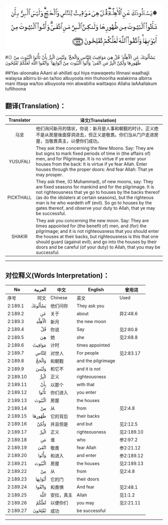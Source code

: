![002:189](images/002_189.gif)

#۞ يَسْأَلُونَكَ عَنِ الْأَهِلَّةِ ۖ قُلْ هِيَ مَوَاقِيتُ لِلنَّاسِ وَالْحَجِّ ۗ وَلَيْسَ الْبِرُّ بِأَنْ تَأْتُوا الْبُيُوتَ مِنْ ظُهُورِهَا وَلَٰكِنَّ الْبِرَّ مَنِ اتَّقَىٰ ۗ وَأْتُوا الْبُيُوتَ مِنْ أَبْوَابِهَا ۚ وَاتَّقُوا اللَّهَ لَعَلَّكُمْ تُفْلِحُونَ 

##Yas-aloonaka AAani al-ahillati qul hiya mawaqeetu lilnnasi waalhajji walaysa albirru bi-an ta/too albuyoota min thuhooriha walakinna albirra mani ittaqa wa/too albuyoota min abwabiha waittaqoo Allaha laAAallakum tuflihoona 

## 翻译(Translation)：

| Translator | 译文(Translation)                                            |
| :--------: | ------------------------------------------------------------ |
|    马坚    | 他们询问新月的情状，你说：新月是人事和朝觐的时计。正义绝不是从房屋後面穿洞进去，但正义是敬畏。你们当从门户走进房屋，当敬畏真主，以便你们成功。 |
|  YUSUFALI  | They ask thee concerning the New Moons. Say: They are but signs to mark fixed periods of time in (the affairs of) men, and for Pilgrimage. It is no virtue if ye enter your houses from the back: It is virtue if ye fear Allah. Enter houses through the proper doors: And fear Allah: That ye may prosper. |
| PICKTHALL  | They ask thee, (O Muhammad), of new moons, say: They are fixed seasons for mankind and for the pilgrimage. It is not righteousness that ye go to houses by the backs thereof (as do the idolaters at certain seasons), but the righteous man is he who wardeth off (evil). So go to houses by the gates thereof, and observe your duty to Allah, that ye may be successful. |
|   SHAKIR   | They ask you concerning the new moon. Say: They are times appointed for (the benefit of) men, and (for) the pilgrimage; and it is not righteousness that you should enter the houses at their backs, but righteousness is this that one should guard (against evil); and go into the houses by their doors and be careful (of your duty) to Allah, that you may be successful. |

---

## 对位释义(Words Interpretation)：

| No   | العربية | 中文    | English | 曾用词 |
| ---- | ------: | ------- | ------- | ------ |
| 序号 |    阿文 | Chinese | 英文    | Used   |
| 2:189.1  | يَسْأَلُونَكَ | 他们问你   | They ask you       |            |
| 2:189.2  | عَنِ      | 关于       | about              | 异2:48.6   |
| 2:189.3  | الْأَهِلَّةِ  | 新月       | the new moon       |            |
| 2:189.4  | قُلْ      | 你说       | Say                | 见2:80.8   |
| 2:189.5  | هِيَ      | 她         | she                | 见2:68.8   |
| 2:189.6  | مَوَاقِيتُ  | 计时       | times appointed    |            |
| 2:189.7  | لِلنَّاسِ   | 对世人     | For people         | 见2:83.17  |
| 2:189.8  | وَالْحَجِّ   | 和朝觐     | and the pilgrimage |            |
| 2:189.9  | وَلَيْسَ    | 和它不     | and it is not      |            |
| 2:189.10 | الْبِرُّ    | 正义       | righteousness      |            |
| 2:189.11 | بِأَنْ     | 以那个     | with that          |            |
| 2:189.12 | تَأْتُوا   | 你们进入   | you enter          |            |
| 2:189.13 | الْبُيُوتَ  | 房屋       | the houses         |            |
| 2:189.14 | مِنْ      | 从         | from               | 见2:4.8    |
| 2:189.15 | ظُهُورِهَا  | 它的背后   | their backs        |            |
| 2:189.16 | وَلَٰكِنَّ    | 并且但是   | and but            | 见2:12.5   |
| 2:189.17 | الْبِرَّ    | 正义       | righteousness      | 见2:189.10 |
| 2:189.18 | مَنِ      | 谁         | who                | 参2:97.2   |
| 2:189.19 | اتَّقَىٰ    | 敬畏       | fear Allah         | 参2:21.12  |
| 2:189.20 | وَأْتُوا   | 和进入     | and enter          | 参2:189.12 |
| 2:189.21 | الْبُيُوتَ  | 房屋       | the houses         | 见2:189.13 |
| 2:189.22 | مِنْ      | 从         | from               | 见2:4.8    |
| 2:189.23 | أَبْوَابِهَا | 它的门     | their doors        |            |
| 2:189.24 | وَاتَّقُوا  | 和畏惧     | And fear           | 见2:48.1   |
| 2:189.25 | اللَّهَ    | 安拉，真主 | Allah              | 见1:1.2    |
| 2:189.26 | لَعَلَّكُمْ   | 以便你们   | you may            | 见2:21.11  |
| 2:189.27 | تُفْلِحُونَ  | 成功       | be successful      |            |

---
